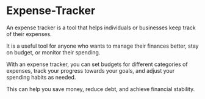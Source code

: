 # Expense-Tracker
An expense tracker is a tool that helps individuals or businesses keep track of their expenses.

It is a useful tool for anyone who wants to manage their finances better, stay on budget, or monitor their spending.

With an expense tracker, you can set budgets for different categories of expenses, track your progress towards your goals, and adjust your spending habits as needed.

This can help you save money, reduce debt, and achieve financial stability.




